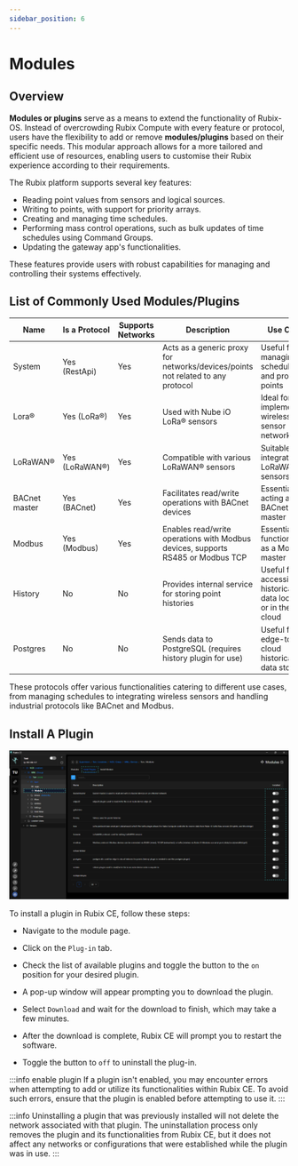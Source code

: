 ```yaml
---
sidebar_position: 6
---
```


# Modules

## Overview

**Modules or plugins** serve as a means to extend the functionality of Rubix-OS. Instead of overcrowding Rubix Compute with every feature or protocol, users have the flexibility to add or remove **modules/plugins** based on their specific needs. This modular approach allows for a more tailored and efficient use of resources, enabling users to customise their Rubix experience according to their requirements.

The Rubix platform supports several key features:

* Reading point values from sensors and logical sources.
* Writing to points, with support for priority arrays.
* Creating and managing time schedules.
* Performing mass control operations, such as bulk updates of time schedules using Command Groups.
* Updating the gateway app's functionalities.

These features provide users with robust capabilities for managing and controlling their systems effectively.

## List of Commonly Used Modules/Plugins

| Name         | Is a Protocol      | Supports <br/>Networks | Description                                                                   | Use Case                                             | 
|--------------|--------------------|------------------------|-------------------------------------------------------------------------------|------------------------------------------------------|
| System       | Yes (RestApi)       | Yes                    | Acts as a generic proxy for networks/devices/points not related to any protocol   | Useful for managing schedules and proxy points                              | 
| Lora®         | Yes (LoRa®)           | Yes                    | Used with Nube iO LoRa® sensors                                               | Ideal for implementing wireless sensor networks                | 
| LoRaWAN®     | Yes (LoRaWAN®)        | Yes                    | Compatible with various LoRaWAN® sensors                                      | Suitable for integrating LoRaWAN® sensors                 | 
| BACnet master | Yes (BACnet)  | Yes                    | Facilitates read/write operations with BACnet devices                                               | Essential for acting as a BACnet master                  | 
| Modbus       | Yes (Modbus)  | Yes                    | Enables read/write operations with Modbus devices, supports RS485 or Modbus TCP         | Essential for functioning as a Modbus master                  | 
| History      | No                 | No                     | Provides internal service for storing point histories                         | Useful for accessing historical data locally or in the cloud | 
| Postgres     | No                 | No                     | Sends data to PostgreSQL (requires history plugin for use) | Useful for edge-to-cloud historical data storage          | 

These protocols offer various functionalities catering to different use cases, from managing schedules to integrating wireless sensors and handling industrial protocols like BACnet and Modbus.

## Install A Plugin

![-](../img/apps/plugins-page.png)

To install a plugin in Rubix CE, follow these steps:

* Navigate to the module page.
* Click on the `Plug-in` tab.
* Check the list of available plugins and toggle the button to the `on` position for your desired plugin.
* A pop-up window will appear prompting you to download the plugin.
* Select `Download` and wait for the download to finish, which may take a few minutes.
* After the download is complete, Rubix CE will prompt you to restart the software.

* Toggle the button to `off` to uninstall the plug-in.

:::info enable plugin
If a plugin isn't enabled, you may encounter errors when attempting to add or utilize its functionalities within Rubix CE. To avoid such errors, ensure that the plugin is enabled before attempting to use it.
:::

:::info
Uninstalling a plugin that was previously installed will not delete the network associated with that plugin. The uninstallation process only removes the plugin and its functionalities from Rubix CE, but it does not affect any networks or configurations that were established while the plugin was in use.
:::
